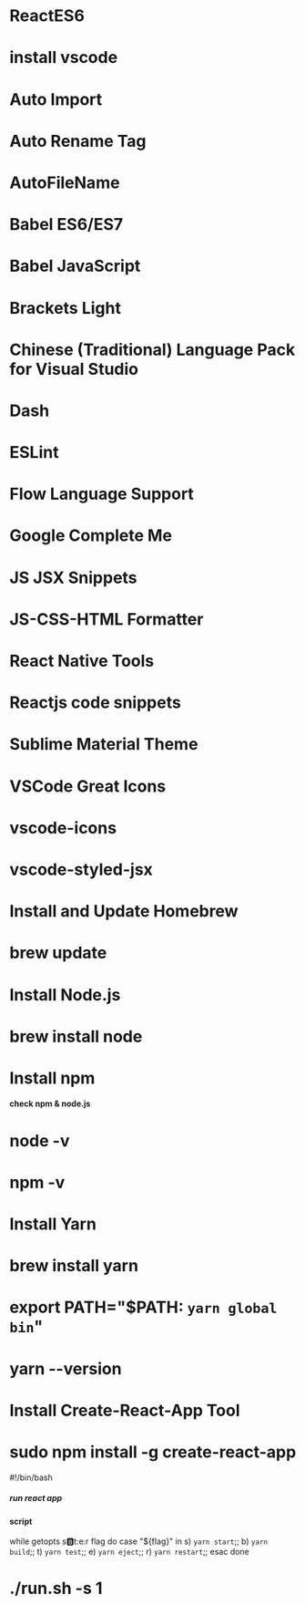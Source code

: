 # ReactES6
# install vscode
  # Auto Import
  # Auto Rename Tag
  # AutoFileName
  # Babel ES6/ES7
  # Babel JavaScript
  # Brackets Light
  # Chinese (Traditional) Language Pack for Visual Studio
  # Dash
  # ESLint
  # Flow Language Support
  # Google Complete Me
  # JS JSX Snippets
  # JS-CSS-HTML Formatter
  # React Native Tools
  # Reactjs code snippets
  # Sublime Material Theme
  # VSCode Great Icons
  # vscode-icons
  # vscode-styled-jsx

# Install and Update Homebrew
  # brew update
# Install Node.js
  # brew install node
# Install npm

#### check npm & node.js
  # node -v
  # npm -v

# Install Yarn
  # brew install yarn
  # export PATH="$PATH: `yarn global bin`"
  # yarn --version

# Install Create-React-App Tool
  # sudo npm install -g create-react-app
#!/bin/bash

##### run react app ####
####  script     #######
while getopts s:b:t:e:r flag
do
  case "${flag}" in
    s) `yarn start`;;
    b) `yarn build`;;
    t) `yarn test`;;
    e) `yarn eject`;;
    r) `yarn restart`;;
  esac
done 

# ./run.sh -s 1
